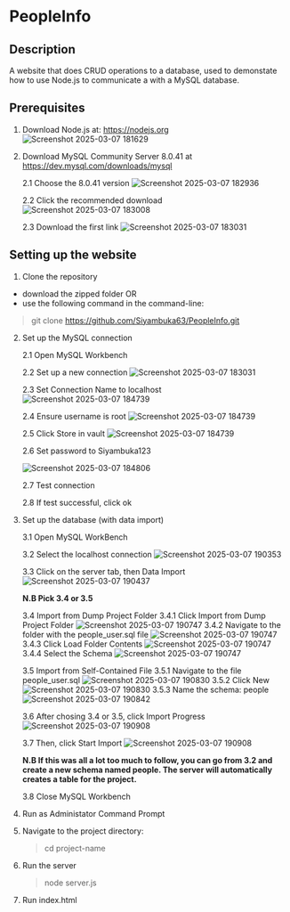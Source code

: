 # PeopleInfo
## Description

A website that does CRUD operations to a database, used to demonstate how to use Node.js to communicate a with a MySQL database.

## Prerequisites 

1. Download Node.js at: https://nodejs.org
     ![Screenshot 2025-03-07 181629](https://github.com/user-attachments/assets/59f09a2b-2ac1-4420-824c-ac6c9f61508f)

2. Download MySQL Community Server 8.0.41 at https://dev.mysql.com/downloads/mysql
   
   2.1 Choose the 8.0.41 version
   ![Screenshot 2025-03-07 182936](https://github.com/user-attachments/assets/f3e59213-5238-41e0-bf47-c0f61d0be238)
   
   2.2 Click the recommended download
   ![Screenshot 2025-03-07 183008](https://github.com/user-attachments/assets/00e96090-4d14-4256-a704-620231dba7cf)
   
   2.3 Download the first link
   ![Screenshot 2025-03-07 183031](https://github.com/user-attachments/assets/2da62bdf-41bd-478f-b59f-928c6c42b7c2)

## Setting up the website

1. Clone the repository

* download the zipped folder OR
* use the following command in the command-line:
> git clone https://github.com/Siyambuka63/PeopleInfo.git

2. Set up the MySQL connection
   
   2.1 Open MySQL Workbench
   
   2.2 Set up a new connection
   ![Screenshot 2025-03-07 183031](https://github.com/user-attachments/assets/6a4aaf02-99ff-4ff2-8312-c12a96a04167)
   
   2.3 Set Connection Name to localhost
   ![Screenshot 2025-03-07 184739](https://github.com/user-attachments/assets/6ccd8e2a-dae0-484a-9991-b27eef1770af)
   
   2.4 Ensure username is root
   ![Screenshot 2025-03-07 184739](https://github.com/user-attachments/assets/ab130ca4-b2ab-4101-bfcf-73d678591135)
   
   2.5 Click Store in vault
   ![Screenshot 2025-03-07 184739](https://github.com/user-attachments/assets/7b5e700e-754a-4982-a1ea-6c237a2fa6c0)
   
   2.6 Set password to Siyambuka123

   ![Screenshot 2025-03-07 184806](https://github.com/user-attachments/assets/5b362721-c5ea-45a4-aa7d-abc67ab69741)
   
   2.7 Test connection
   
   2.8 If test successful, click ok

4. Set up the database (with data import)
   
   3.1 Open MySQL WorkBench
   
   3.2 Select the localhost connection
   ![Screenshot 2025-03-07 190353](https://github.com/user-attachments/assets/5d8de716-bb0e-4881-95b1-aa12d2f89a2f)
   
   3.3 Click on the server tab, then Data Import
   ![Screenshot 2025-03-07 190437](https://github.com/user-attachments/assets/bf2144b7-df73-47f0-b5b2-9108a08bb0f7)
   
   **N.B Pick 3.4 or 3.5**
   
   3.4 Import from Dump Project Folder 
       3.4.1 Click Import from Dump Project Folder
       ![Screenshot 2025-03-07 190747](https://github.com/user-attachments/assets/22c18de0-b0a5-476c-ba06-77c01081d6e2)
       3.4.2 Navigate to the folder with the people_user.sql file
       ![Screenshot 2025-03-07 190747](https://github.com/user-attachments/assets/94a96d38-9984-49b1-a635-c8a0da7fc7e2)
       3.4.3 Click Load Folder Contents
        ![Screenshot 2025-03-07 190747](https://github.com/user-attachments/assets/d9176af8-b07e-4473-9097-de074371b8b1)
       3.4.4 Select the Schema
       ![Screenshot 2025-03-07 190747](https://github.com/user-attachments/assets/c7df6b3b-71c5-4c4b-a31e-1e5faff57ec6)

   3.5 Import from Self-Contained File
       3.5.1 Navigate to the file people_user.sql
       ![Screenshot 2025-03-07 190830](https://github.com/user-attachments/assets/5155b715-e503-421a-836a-19b9e42cc74c)
       3.5.2 Click New
       ![Screenshot 2025-03-07 190830](https://github.com/user-attachments/assets/1eae4d40-a718-4bef-a5b7-2770f340a5ed)
       3.5.3 Name the schema: people
       ![Screenshot 2025-03-07 190842](https://github.com/user-attachments/assets/376a0bf4-f092-410b-8a04-ede0272ac3a7)

   3.6 After chosing 3.4 or 3.5, click Import Progress
   ![Screenshot 2025-03-07 190908](https://github.com/user-attachments/assets/1d516465-9a38-4525-bfeb-a01339394b05)

   3.7 Then, click Start Import
   ![Screenshot 2025-03-07 190908](https://github.com/user-attachments/assets/9c0eb39c-808d-4319-a978-e5511b99b73e)

   **N.B If this was all a lot too much to follow, you can go from 3.2 and create a new schema named people. The server will automatically creates a table for the project.**

   3.8 Close MySQL Workbench

6. Run as Administator Command Prompt
   
7. Navigate to the project directory:
   > cd project-name

8. Run the server
   > node server.js

9. Run index.html
   
